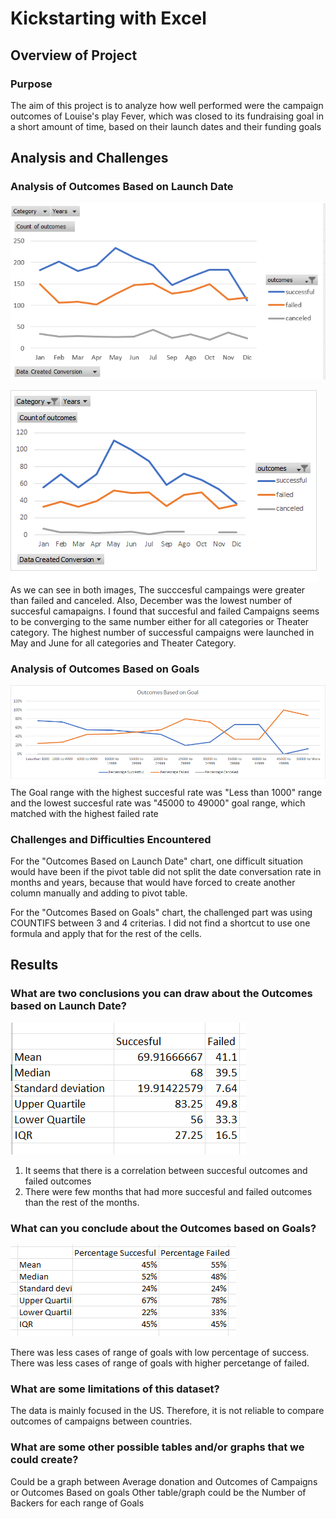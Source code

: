 # Kickstarting with Excel

## Overview of Project

### Purpose
The aim of this project is to analyze how well performed were the campaign outcomes of
Louise's play Fever, which was closed to its fundraising goal in a short amount of time, based on their launch dates and their funding goals 

## Analysis and Challenges

### Analysis of Outcomes Based on Launch Date
![image_namea](AllCategories_Outcomes_Launchdate.png)

![image_nameb](Theater_Outcomes_vs_Launch.png)
As we can see in both images, The succcesful campaings were greater than failed
and canceled. Also, December was the lowest number of succesful camapaigns. I found that succesful and failed Campaigns seems to be 
converging to the same number either for all categories or Theater category. The highest number of successful campaigns were
launched in May and June for all categories and Theater Category.  

### Analysis of Outcomes Based on Goals
![image_namec](Outcomes_vs_Goals.png)
The Goal range with the highest succesful rate was "Less than 1000" range and the lowest succesful rate was "45000 to 49000" goal range, which matched with the highest failed rate  

### Challenges and Difficulties Encountered

For the "Outcomes Based on Launch Date" chart, one difficult situation would have been if the pivot table did not split the date conversation rate in months and years, because that would have forced
to create another column manually and adding to pivot table.

For the "Outcomes Based on Goals" chart, the challenged part was using COUNTIFS between 3 and 4 criterias. I did not find a shortcut to use one formula and apply that for the rest of the cells.  

## Results

### What are two conclusions you can draw about the Outcomes based on Launch Date?
![image_named](Statistics_Theater_Outcomes_by_launchdate.png)

1. It seems that there is a correlation between succesful outcomes and failed outcomes
2. There were few months that had more succesful and failed outcomes than the rest of the months. 

### What can you conclude about the Outcomes based on Goals?
![image_namee](Statistics_Outcomes_BasedonGoal.png)

There was less cases of range of goals with low percentage of success.
There was less cases of range of goals with higher percetange of failed. 

### What are some limitations of this dataset?
The data is mainly focused in the US. Therefore, it is not reliable to compare outcomes of campaigns between countries. 

### What are some other possible tables and/or graphs that we could create?
Could be a graph between Average donation and Outcomes of Campaigns or Outcomes Based on goals
Other table/graph could be the Number of Backers for each range of Goals

